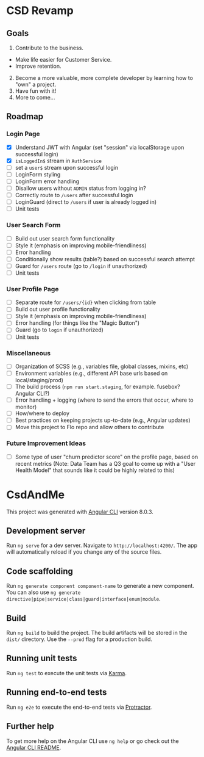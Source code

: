 # CSD Revamp
## Goals
1. Contribute to the business.
  * Make life easier for Customer Service.
  * Improve retention.
2. Become a more valuable, more complete developer by learning how to "own" a project.
3. Have fun with it!
4. More to come...

## Roadmap
### Login Page
- [x] Understand JWT with Angular (set "session" via localStorage upon successful login)
- [x] `isLoggedIn$` stream in `AuthService`
- [ ] set a `user$` stream upon successful login
- [ ] LoginForm styling
- [ ] LoginForm error handling
- [ ] Disallow users without `ADMIN` status from logging in?
- [ ] Correctly route to `/users` after successful login
- [ ] LoginGuard (direct to `/users` if user is already logged in)
- [ ] Unit tests

### User Search Form
- [ ] Build out user search form functionality
- [ ] Style it (emphasis on improving mobile-friendliness)
- [ ] Error handling
- [ ] Conditionally show results (table?) based on successful search attempt
- [ ] Guard for `/users` route (go to `/login` if unauthorized)
- [ ] Unit tests

### User Profile Page
- [ ] Separate route for `/users/{id}` when clicking from table
- [ ] Build out user profile functionality
- [ ] Style it (emphasis on improving mobile-friendliness)
- [ ] Error handling (for things like the "Magic Button")
- [ ] Guard (go to `login` if unauthorized)
- [ ] Unit tests

### Miscellaneous
- [ ] Organization of SCSS (e.g., variables file, global classes, mixins, etc)
- [ ] Environment variables (e.g., different API base urls based on local/staging/prod)
- [ ] The build process (`npm run start.staging`, for example. fusebox? Angular CLI?)
- [ ] Error handling + logging (where to send the errors that occur, where to monitor)
- [ ] How/where to deploy
- [ ] Best practices on keeping projects up-to-date (e.g., Angular updates)
- [ ] Move this project to Flo repo and allow others to contribute

### Future Improvement Ideas
- [ ] Some type of user "churn predictor score" on the profile page, based on recent metrics (Note: Data Team has a Q3 goal to come up with a "User Health Model" that sounds like it could be highly related to this)


# CsdAndMe

This project was generated with [Angular CLI](https://github.com/angular/angular-cli) version 8.0.3.

## Development server

Run `ng serve` for a dev server. Navigate to `http://localhost:4200/`. The app will automatically reload if you change any of the source files.

## Code scaffolding

Run `ng generate component component-name` to generate a new component. You can also use `ng generate directive|pipe|service|class|guard|interface|enum|module`.

## Build

Run `ng build` to build the project. The build artifacts will be stored in the `dist/` directory. Use the `--prod` flag for a production build.

## Running unit tests

Run `ng test` to execute the unit tests via [Karma](https://karma-runner.github.io).

## Running end-to-end tests

Run `ng e2e` to execute the end-to-end tests via [Protractor](http://www.protractortest.org/).

## Further help

To get more help on the Angular CLI use `ng help` or go check out the [Angular CLI README](https://github.com/angular/angular-cli/blob/master/README.md).
